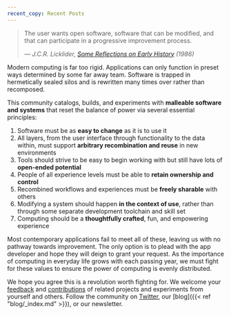 ```yaml
---
recent_copy: Recent Posts
---
```


> The user wants open software, software that can be modified, and that can
> participate in a progressive improvement process.
> <p><cite>— J.C.R. Licklider, <a href="https://youtu.be/SN--t9jXQc0?t=2100">Some Reflections on Early History</a> (1986)</cite></p>

Modern computing is far too rigid. Applications can only function in preset ways
determined by some far away team. Software is trapped in hermetically sealed
silos and is rewritten many times over rather than recomposed.

This community catalogs, builds, and experiments with **malleable software and
systems** that reset the balance of power via several essential principles:

1. Software must be as **easy to change** as it is to use it
2. All layers, from the user interface through functionality to the data within,
   must support **arbitrary recombination and reuse** in new environments
3. Tools should strive to be easy to begin working with but still have lots of
   **open-ended potential**
4. People of all experience levels must be able to **retain ownership and
   control**
5. Recombined workflows and experiences must be **freely sharable** with others
6. Modifying a system should happen **in the context of use**, rather than
   through some separate development toolchain and skill set
7. Computing should be a **thoughtfully crafted**, fun, and empowering
   experience

Most contemporary applications fail to meet all of these, leaving us with no
pathway towards improvement. The only option is to plead with the app developer
and hope they will deign to grant your request. As the importance of computing
in everyday life grows with each passing year, we must fight for these values to
ensure the power of computing is evenly distributed.

We hope you agree this is a revolution worth fighting for. We welcome your
[feedback](mailto:feedback@malleable.systems) and
[contributions](https://github.com/malleable-systems/malleable.systems) of
related projects and experiments from yourself and others. Follow the community
on [Twitter](https://twitter.com/malleablesys), our [blog]({{< ref
"blog/_index.md" >}}), or our newsletter.
